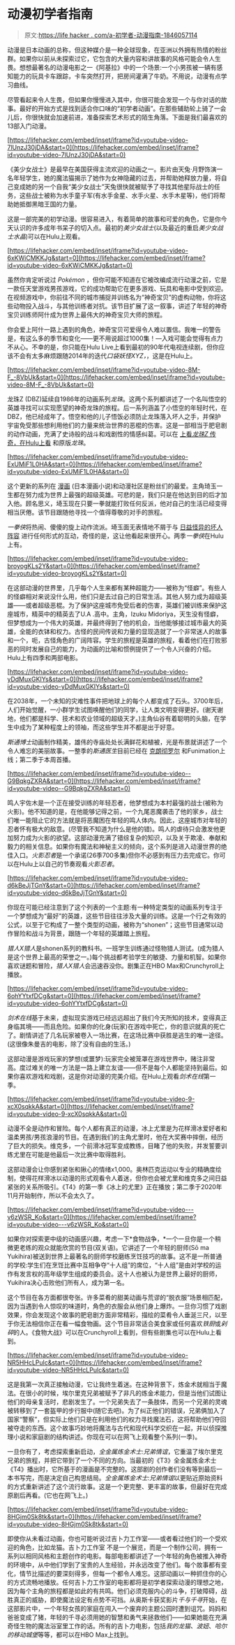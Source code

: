# 动漫初学者指南

> 原文:[https://life hacker . com/a-初学者-动漫指南-1846057114](https://lifehacker.com/a-beginners-guide-to-anime-1846057114)

动漫是日本动画的总称，但这种媒介是一种全球现象，在亚洲以外拥有热情的粉丝群。如果你以前从未探索过它，它包含的大量内容和讲故事的风格可能会令人生畏。想想最著名的动漫电影之一《阿基拉》中的一个场景:一个小男孩被一辆有感知能力的玩具卡车跟踪，卡车突然打开，把房间灌满了牛奶。不用说，动漫有点学习曲线。

尽管看起来令人生畏，但如果你慢慢进入其中，你很可能会发现一个与你对话的故事。最好的开始方式是找到适合你口味的“初学者动画”。在那些辅助轮上骑了一会儿后，你很快就会加速前进，准备探索艺术形式的陌生角落。下面是我们最喜欢的13部入门动漫。

 [https://lifehacker.com/embed/inset/iframe?id=youtube-video-7lUnzJ30jDA&start=0](https://lifehacker.com/embed/inset/iframe?id=youtube-video-7lUnzJ30jDA&start=0) 

《美少女战士》是最早在美国获得主流欢迎的动画之一。影片由天兔·月野饰演一名年轻学生，她的魔法猫揭示了她作为女神隐藏的过去，并帮助她释放力量，将自己变成她的另一个自我“美少女战士”天兔很快就被赋予了寻找其他星际战士的任务，这些战士被称为水手童子军(有水手金星、水手火星、水手木星等)，他们将帮助她抵御黑暗王国的力量。

这是一部完美的初学动漫。很容易进入，有着简单的故事和可爱的角色，它是你今天认识的许多成年书呆子的切入点。最初的*美少女战士*(以及最近的重启*美少女战士水晶*)可以在Hulu上观看。

 [https://lifehacker.com/embed/inset/iframe?id=youtube-video-6xKWiCMKKJg&start=0](https://lifehacker.com/embed/inset/iframe?id=youtube-video-6xKWiCMKKJg&start=0) 

虽然你肯定听说过 *Pokémon* ，但你可能不知道在它被改编成流行动漫之前，它是一款任天堂游戏男孩游戏，它的成功帮助它在更多游戏、玩具和电影中受到欢迎。在视频游戏中，你前往不同的城市捕捉并训练名为“神奇宝贝”的虚构动物，你将这些动物投入战斗，与其他训练者对抗。该节目扩展了这一叙事，讲述了年轻的神奇宝贝训练师阿什成为世界上最伟大的神奇宝贝大师的旅程。

你会爱上阿什一路上遇到的角色，神奇宝贝可爱得令人难以置信。我唯一的警告是，有这么多的季节和变化——更不用说超过1000集！—入戏可能会觉得有点力不从心。不幸的是，你只能在Hulu Live上看到最初的90年代电视连续剧，但你应该不会有太多麻烦跟随2014年的迭代*口袋妖怪XYZ，*，这是在Hulu上。

 [https://lifehacker.com/embed/inset/iframe?id=youtube-video-8M-F_-8VbUk&start=0](https://lifehacker.com/embed/inset/iframe?id=youtube-video-8M-F_-8VbUk&start=0) 

龙珠Z (DBZ)延续自1986年的动画系列*龙珠*。这两个系列都讲述了一个名叫悟空的英雄寻找可以实现愿望的神奇龙珠的旅程。后一系列涵盖了小悟空的年轻时代，在DBZ，他已经成年了。悟空和他的儿子悟饭必须防止龙珠落入坏人之手，并保护宇宙免受那些想利用他们的力量来统治世界的恶棍的伤害。这是一部相当于肥皂剧的动作动画，充满了史诗般的战斗和戏剧性的情感纠葛。可以在 [上看*龙珠Z* 传奇，在Hulu上看](https://www.funimation.com/shows/dragon-ball-z/?qid=86a2e5b76a4ba70b) 和原版*龙珠*。

 [https://lifehacker.com/embed/inset/iframe?id=youtube-video-ExUMiF1L0HA&start=0](https://lifehacker.com/embed/inset/iframe?id=youtube-video-ExUMiF1L0HA&start=0) 

这个更新的系列在 [漫画](https://www.nypl.org/blog/2018/12/27/beginners-guide-manga) (日本漫画小说)和动漫社区是粉丝们的最爱。主角琦玉一生都在努力成为世界上最强的超级英雄。可悲的是，我们只是在他达到目的后才加入他。顾名思义，埼玉现在只要一拳就能打败任何反派，他对自己的生活已经变得相当厌倦。该节目跟随他寻找一个值得尊敬的对手的旅程。

*一拳侠*将热闹、傻傻的旋上动作流派。埼玉面无表情地不屑于与 [日益怪异的坏人阵容](https://www.cbr.com/one-punch-man-strongest-antagonists/) 进行任何形式的互动，奇怪的是，这让他看起来很开心。两季*一拳侠*在Hulu上有。

 [https://lifehacker.com/embed/inset/iframe?id=youtube-video-broyogKLs2Y&start=0](https://lifehacker.com/embed/inset/iframe?id=youtube-video-broyogKLs2Y&start=0) 

在这部动漫的世界里，几乎每个人生来都有某种超能力——被称为“怪癖”。有些人的怪癖相对来说没什么用，他们只是去过自己的日常生活。其他人努力成为超级英雄——或者超级恶棍。为了保护这座城市免受后者的伤害，英雄们被训练来保护这座城市，精英中的精英去了U.A .高中。主角，Izuku Midoriya，天生没有怪癖，但梦想成为一个伟大的英雄，并最终得到了他的机会，当他能够接过城市最大的英雄，全能的衣钵和权力。古怪的民间传说和力量的显现造就了一个非常迷人的故事和一个，呃，古怪角色的广阔阵容。学生的旅程是英雄的旅程，看着他们在打败邪恶的同时发展自己的能力，为动画的比喻和惯例提供了一个令人兴奋的介绍。Hulu上有四季和两部电影。

 [https://lifehacker.com/embed/inset/iframe?id=youtube-video-yDdMuxGKIYs&start=0](https://lifehacker.com/embed/inset/iframe?id=youtube-video-yDdMuxGKIYs&start=0) 

在2038年，一个未知的灾难性事件把地球上的每个人都变成了石头。3700年后，人们开始觉醒，一小群学生试图唤醒他们的同学，让人类文明变得更好。(谢天谢地，他们都是科学、技术和农业领域的超级天才。)主角仙谷有着聪明的头脑，在学生中成为了某种程度上的领袖，而这些学生并不都是出于好意。

*斯通博士*动画制作精美，雄伟的寺庙处处长满鲜花和植被，光是布景就讲述了一个令人难忘的美丽故事。一整季的*斯通医生*目前已经在 [克朗彻罗尔](https://www.crunchyroll.com/welcome?utm_source=paid_cr&utm_medium=google-ads&utm_campaign=search-conversion&utm_term=crunchyroll%20login&referrer=paid_cr_google-ads_search-conversion&gclid=CjwKCAiAl4WABhAJEiwATUnEF-M3S34v_LqAN54zE7lQY8VEFwfO7-KjDrCH3ISm0jg36vriJKkOahoCZ54QAvD_BwE) 和Funimation上线；第二季于本周首播。

 [https://lifehacker.com/embed/inset/iframe?id=youtube-video--G9BqkgZXRA&start=0](https://lifehacker.com/embed/inset/iframe?id=youtube-video--G9BqkgZXRA&start=0) 

鸣人宇佐木是一个正在接受训练的年轻忍者，他梦想成为本村最强的战士(被称为火影)。他不知道的是，在他能够记得之前，一个九尾恶魔袭击了他的家乡，战士们唯一能阻止它的方法就是将恶魔困在年轻的鸣人体内。因此，这座城市对年轻的忍者怀有极大的敌意。(尽管我不知道为什么是他的错)。鸣人的虐待只会激发他更加努力成为火影的欲望。这部动漫充满了错综复杂的知识，以及关于欺凌、奉献和毅力的相关信息。如果你有魔法和神秘主义的倾向，这个系列是进入动漫世界的绝佳入口。*火影忍者*是一个承诺(26季700多集)但你不必感到有压力去完成它。你可以在Hulu上以自己的节奏观看*火影忍者*。

 [https://lifehacker.com/embed/inset/iframe?id=youtube-video-d6kBeJjTGnY&start=0](https://lifehacker.com/embed/inset/iframe?id=youtube-video-d6kBeJjTGnY&start=0) 

你现在可能已经注意到了这个列表的一个主题:有一种特定类型的动画系列专注于一个梦想成为“最好”的英雄，这些节目往往涉及大量的训练。这是一个行之有效的公式，以至于它构成了一整个类型的动画，被称为“shonen”；这些节目通常以动作冒险和战斗为背景，跟随一个年轻的英雄踏上旅程。

*猎人X猎人*是shonen系列的教科书。一班学生训练通过怪物猎人测试。(成为猎人是这个世界上最高的荣誉之一。)每个挑战都考验学生的敏捷、力量和机智。如果你喜欢谜题和冒险，*猎人X猎人*会迅速吞没你。剧集正在HBO Max和Crunchyroll上播放。

 [https://lifehacker.com/embed/inset/iframe?id=youtube-video-6ohYYtxfDCg&start=0](https://lifehacker.com/embed/inset/iframe?id=youtube-video-6ohYYtxfDCg&start=0) 

*剑术在线*基于未来，虚拟现实游戏已经远远超出了我们今天所知的技术，变得真正身临其境——而且危险。如果你的化身(玩家)在游戏中死亡，你的意识就真的死亡了。剧情讲述了几名玩家被卷入一场比赛，在这场比赛中获胜是逃生的唯一途径。(这很像朱曼吉的电影，除了没有自由的生活。)

这部动漫是游戏玩家的梦想(或噩梦):玩家完全被笼罩在游戏世界中，赌注非常高。度过难关的唯一方法是一路上建立友谊——但不是每个人都能坚持到最后。如果你喜欢游戏和戏剧，这是你对动漫的完美介绍。在Hulu上观看*剑术在线*第一季。

 [https://lifehacker.com/embed/inset/iframe?id=youtube-video-9-xcX0sqkkA&start=0](https://lifehacker.com/embed/inset/iframe?id=youtube-video-9-xcX0sqkkA&start=0) 

动漫不全是动作和冒险。每个人都有真正的动漫，冰上尤里是为花样滑冰爱好者和温柔男孩/男孩浪漫的节目。在遇到我们的主角尤里时，他在大奖赛中摔倒，经历了巨大的损失。维克多，一个前滑冰冠军变成教练，目睹了他的失败，并发誓要训练尤里在可能是他最后一次比赛中取得胜利。

这部动漫会让你感到紧张和揪心的情绪x1,000。奥林匹克运动以专业的精确度绘制，使得花样滑冰以动漫的形式观看令人着迷，但你也会被尤里和维克多之间日益紧张的关系所吸引。《T4》的第一季《冰上的尤里》正在播放；第二季于2020年11月开始制作，所以不会太久了。

 [https://lifehacker.com/embed/inset/iframe?id=youtube-video---v6zWSR_Ko&start=0](https://lifehacker.com/embed/inset/iframe?id=youtube-video---v6zWSR_Ko&start=0) 

如果你对探索更中级的动画感兴趣，考虑一下*食物战争，*一个一旦你是一个稍微更老练的观众就能欣赏的节目(双关语)。它讲述了一个年轻的厨师(Sō ma Yukihira)被送到世界上最著名的厨师学校磨练烹饪技巧的故事。这不是一所普通的学校:学生们在烹饪比赛中互相争夺“十人组”的席位，“十人组”是由对学校的运作有发言权的高年级学生组成的委员会。这十人也被认为是世界上最好的厨师，Yukihira决心击败他们所有人，成为第一名。

这个节目在各方面都很夸张。许多菜肴的甜美动画与荒谬的“脱衣服”场景相匹配，因为当遇到令人惊叹的味道时，角色的衣服会从他们身上爆炸。一旦你习惯了戏剧效果，你会发现这个故事的肥皂剧方面非常精彩，描绘的菜肴令人垂涎三尺，以至于你无法相信你正在看一幅食物画。这个节目非常适合美食家或任何喜欢*铁厨*或*剁碎*的人。《食物大战》可以在Crunchyroll上看到，但有些剧集也可以在Hulu上看到。

 [https://lifehacker.com/embed/inset/iframe?id=youtube-video-NR5HHcLPulc&start=0](https://lifehacker.com/embed/inset/iframe?id=youtube-video-NR5HHcLPulc&start=0) 

这是我第一次真正接触动漫，它让我终生着迷。在这种背景下，炼金术就相当于魔法。在很小的时候，埃尔里克兄弟被赋予了非凡的炼金术能力，但是当他们试图让他们的母亲复活时，悲剧发生了。一个兄弟失去了一条肢体，而另一个兄弟的灵魂被转移到了一套盔甲的步行服中(随它去吧)。为了纠正他们的错误，兄弟俩加入了国家“警察”，但实际上他们只是在利用他们的权力寻找魔法石，这将帮助他们夺回被夺走的东西。这个故事巧妙地将魔法与古代和现代科学交织在一起，并以侦探推理小说和家庭剧的结构讲述。你现在可以在网飞上观看整个系列(一季)。

一旦你有了，考虑探索重新启动，*全金属炼金术士:兄弟情谊*，它重温了埃尔里克兄弟的旅程，并把它带到了一个不同的方向。当最初的《T3》全金属炼金术士《T4》播出时，它所基于的漫画是不完整的。这部剧的创作者们没有等到最后一本书写完，而是决定自己构思结局。*全金属炼金术士:兄弟情谊*以更贴近原始资料的方式重新讲述了这个流行故事。这是一个更完整、更丰富的故事，但最好在完成原剧后再看。(它也在网飞上。)

 [https://lifehacker.com/embed/inset/iframe?id=youtube-video-8HGjm0Sk8tk&start=0](https://lifehacker.com/embed/inset/iframe?id=youtube-video-8HGjm0Sk8tk&start=0) 

即使你从未看过动画，你也可能听说过吉卜力工作室——或者看过他们的一个受欢迎的角色，比如龙猫。吉卜力工作室 不是一个展览，而是一个制作公司，拥有一系列以相同风格和主题创作的电影。每部电影都讲述了一个年轻的角色被推入神奇的环境中，从中他们学到了宝贵的人生经验，并永远改变了他们。每个故事都有变化，情节比描述的要深刻得多，但每一个都令人难忘。这部动画以一种抓住你的心的方式流畅地播放。任何吉卜力工作室的电影都将是初学者探索动漫的理想之地，因为每个主角的旅程都是如此的有共鸣。他们必须克服内心的斗争，打破障碍，战胜真正的威胁，即使魔法设定有点势不可挡。从奥斯卡获奖影片*千与千寻*开始，在这部影片中，一个年轻女孩的家庭在闯入一个废弃的主题公园时遭到诅咒。妈妈和爸爸变成了猪，年轻的千寻必须用她的智慧和勇气来拯救他们——如果她能在充满奇怪生物的魔法浴室里工作的话。所有的吉卜力电影，包括*我的龙猫、波妞*、*哈尔的移动城堡*等等，都可以在HBO Max上找到。